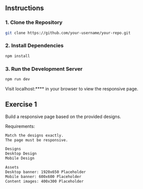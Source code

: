 ## Instructions

### 1. Clone the Repository

```bash
git clone https://github.com/your-username/your-repo.git
```

### 2. Install Dependencies
```bash
npm install
```

### 3. Run the Development Server
```bash
npm run dev
```

Visit localhost:**** in your browser to view the responsive page.

## Exercise 1
Build a responsive page based on the provided designs.

Requirements:
```bash
Match the designs exactly.
The page must be responsive.

Designs
Desktop Design
Mobile Design

Assets
Desktop banner: 1920x650 Placeholder
Mobile banner: 600x600 Placeholder
Content images: 400x300 Placeholder
```